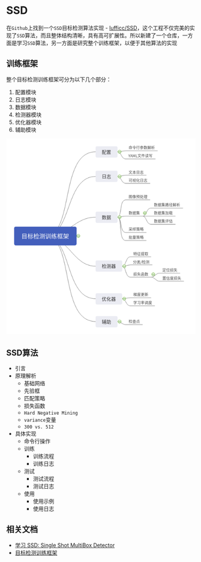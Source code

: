 # SSD

在`Github`上找到一个`SSD`目标检测算法实现 - [lufficc/SSD](https://github.com/lufficc/SSD)，这个工程不仅完美的实现了`SSD`算法，而且整体结构清晰，具有高可扩展性。所以新建了一个仓库，一方面是学习`SSD`算法，另一方面是研究整个训练框架，以便于其他算法的实现

## 训练框架

整个目标检测训练框架可分为以下几个部分：

1. 配置模块
2. 日志模块
3. 数据模块
4. 检测器模块
5. 优化器模块
6. 辅助模块

![](./imgs/arch.png)

## SSD算法

* 引言
* 原理解析
    * 基础网络
    * 先验框
    * 匹配策略
    * 损失函数
    * `Hard Negative Mining`
    * `variance`变量
    * `300 vs. 512`
* 具体实现
    * 命令行操作
    * 训练
        * 训练流程
        * 训练日志
    * 测试
        * 测试流程
        * 测试日志
    * 使用
        * 使用示例
        * 使用日志

## 相关文档

* [学习 SSD: Single Shot MultiBox Detector](https://blog.zhujian.life/posts/4adff177.html)
* [目标检测训练框架](https://blog.zhujian.life/posts/902134ce.html)